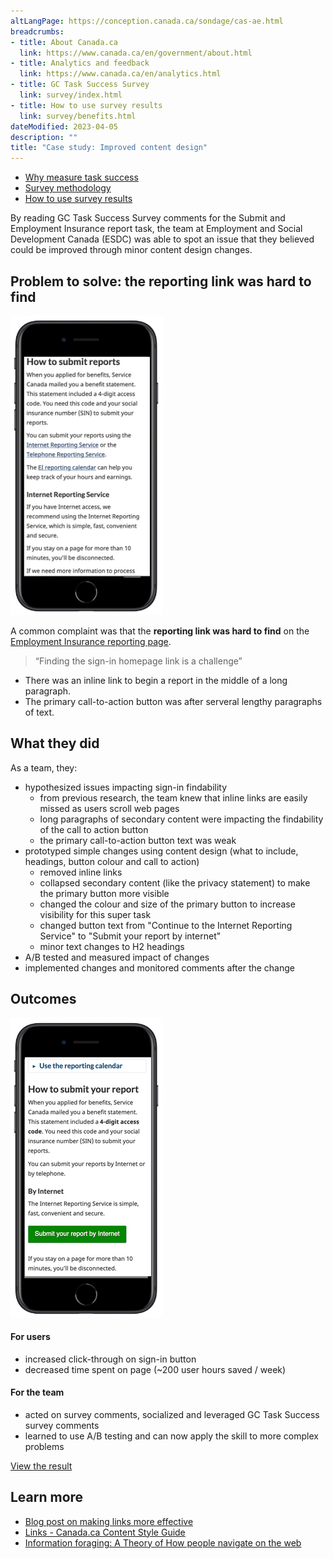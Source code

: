 ```yaml
---
altLangPage: https://conception.canada.ca/sondage/cas-ae.html
breadcrumbs:
- title: About Canada.ca
  link: https://www.canada.ca/en/government/about.html
- title: Analytics and feedback
  link: https://www.canada.ca/en/analytics.html
- title: GC Task Success Survey
  link: survey/index.html
- title: How to use survey results
  link: survey/benefits.html
dateModified: 2023-04-05
description: ""
title: "Case study: Improved content design"
---
```


<div class="gc-stp-stp">
  <div class="row">
    <ul class="toc lst-spcd col-md-12">
      <li class="col-md-4 col-sm-6"><a class="list-group-item" href="about-tss.html">Why measure task success</a></li>
      <li class="col-md-4 col-sm-6"><a class="list-group-item" href="methods.html">Survey methodology</a></li>
      <li class="col-md-4 col-sm-6"><a class="list-group-item" href="benefits.html">How to use survey results</a></li>
    </ul>
  </div>
</div>

By reading GC Task Success Survey comments for the Submit and Employment Insurance report task, the team at Employment and Social Development Canada (ESDC) was able to spot an issue that they believed could be improved through minor content design changes.

## Problem to solve: the reporting link was hard to find

<section class="media">
    <a class="pull-left" href="#">
        <img src="images/before-ei.png" class="img-responsive" alt="">
    </a>
    <div class="media-body">
        <p>A common complaint was that the <strong>reporting link was hard to find</strong> on the <a href="https://www.canada.ca/en/services/benefits/ei/employment-insurance-reporting.html">Employment Insurance reporting page</a>.</p>
        <blockquote>“Finding the sign-in homepage link is a challenge”</blockquote>
        <ul>
            <li>There was an inline link to begin a report in the middle of a long paragraph.</li>
            <li>The primary call-to-action button was after serveral lengthy paragraphs of text.</li>
        </ul>
    </div>
</section>

## What they did

As a team, they:

* hypothesized issues impacting sign-in findability
  * from previous research, the team knew that inline links are easily missed as users scroll web pages
  * long paragraphs of secondary content were impacting the findability of the call to action button
  * the primary call-to-action button text was weak
* prototyped simple changes using content design (what to include, headings, button colour and call to action)
  * removed inline links
  * collapsed secondary content (like the privacy statement) to make the primary button more visible
  * changed the colour and size of the primary button to increase visibility for this super task
  * changed button text from "Continue to the Internet Reporting Service" to "Submit your report by internet"
  * minor text changes to H2 headings
* A/B tested and measured impact of changes
* implemented changes and monitored comments after the change

## Outcomes

<section class="media">
    <a class="pull-left" href="#">
        <img src="images/after-ei.png" class="img-responsive" alt="">
    </a>
    <div class="media-body">
        <h4 class="media-heading">For users</h4>
        <ul>
            <li>increased click-through on sign-in button</li>
            <li>decreased time spent on page (~200 user hours saved / week)</li>
        </ul>
        <h4 class="media-heading">For the team</h4>
        <ul>
            <li>acted on survey comments, socialized and leveraged GC Task Success survey comments</li>
            <li>learned to use A/B testing and can now apply the skill to more complex problems</li>
        </ul>
        <p><a href="https://www.canada.ca/en/services/benefits/ei/employment-insurance-reporting.html">View the result</a></p>
    </div>
</section>

## Learn more

* [Blog post on making links more effective](https://blog.canada.ca/2021/07/20/effective-links.html)
* [Links - Canada.ca Content Style Guide](https://www.canada.ca/en/treasury-board-secretariat/services/government-communications/canada-content-style-guide.html#wp7-1)
* [Information foraging: A Theory of How people navigate on the web](https://www.nngroup.com/articles/information-foraging/)
  